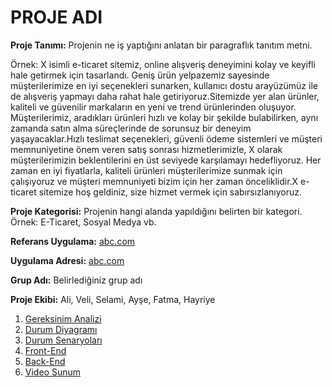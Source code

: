 # PROJE ADI 

**Proje Tanımı:** Projenin ne iş yaptığını anlatan bir paragraflık tanıtım metni. 

Örnek: X isimli e-ticaret sitemiz, online alışveriş deneyimini kolay ve keyifli hale getirmek için tasarlandı. Geniş ürün yelpazemiz sayesinde müşterilerimize en iyi seçenekleri sunarken, kullanıcı dostu arayüzümüz ile de alışveriş yapmayı daha rahat hale getiriyoruz.Sitemizde yer alan ürünler, kaliteli ve güvenilir markaların en yeni ve trend ürünlerinden oluşuyor. Müşterilerimiz, aradıkları ürünleri hızlı ve kolay bir şekilde bulabilirken, aynı zamanda satın alma süreçlerinde de sorunsuz bir deneyim yaşayacaklar.Hızlı teslimat seçenekleri, güvenli ödeme sistemleri ve müşteri memnuniyetine önem veren satış sonrası hizmetlerimizle, X olarak müşterilerimizin beklentilerini en üst seviyede karşılamayı hedefliyoruz. Her zaman en iyi fiyatlarla, kaliteli ürünleri müşterilerimize sunmak için çalışıyoruz ve müşteri memnuniyeti bizim için her zaman önceliklidir.X e-ticaret sitemize hoş geldiniz, size hizmet vermek için sabırsızlanıyoruz.

**Proje Kategorisi:** Projenin hangi alanda yapıldığını belirten bir kategori. Örnek: E-Ticaret, Sosyal Medya vb. 

**Referans Uygulama:** [abc.com](abc.com)

**Uygulama Adresi:** [abc.com](abc.com)

**Grup Adı:** Belirlediğiniz grup adı

**Proje Ekibi:** Ali, Veli, Selami, Ayşe, Fatma, Hayriye

1. [Gereksinim Analizi](Gereksinim-Analizi.md)
2. [Durum Diyagramı](Durum-Diyagramı.md)
3. [Durum Senaryoları](Durum-Senaryoları.md)
4. [Front-End](Front-End.md)
5. [Back-End](Back-End.md)
6. [Video Sunum](Sunum.md)

